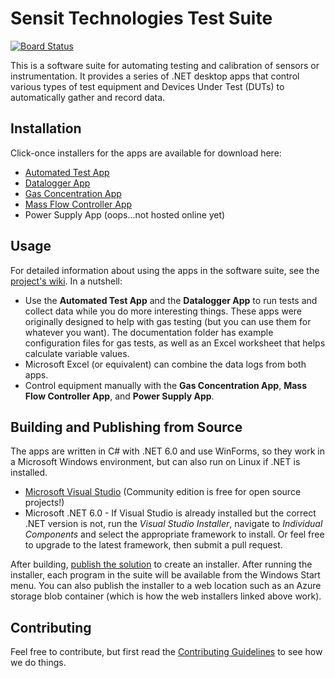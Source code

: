 # Sensit Technologies Test Suite
[![Board Status](https://dev.azure.com/sensittechnologies/1e996872-9b0d-441e-88e1-78124cb6ccbf/c2ca1a45-950b-40d7-bd83-b8d3d220ae6f/_apis/work/boardbadge/6e32bfb0-03fb-4a80-94b9-bc168eddd5a9?columnOptions=1)](https://dev.azure.com/sensittechnologies/1e996872-9b0d-441e-88e1-78124cb6ccbf/_boards/board/t/c2ca1a45-950b-40d7-bd83-b8d3d220ae6f/Microsoft.RequirementCategory/)

This is a software suite for automating testing and calibration of sensors or instrumentation.  It provides a series of .NET desktop apps that control various types of test equipment and Devices Under Test (DUTs) to automatically gather and record data.

## Installation
Click-once installers for the apps are available for download here:
* [Automated Test App](https://clickonceapp.blob.core.windows.net/clickonce-app-container/calibration/publish.htm)
* [Datalogger App](https://clickonceapp.blob.core.windows.net/clickonce-app-container/log/publish.htm)
* [Gas Concentration App](https://clickonceapp.blob.core.windows.net/clickonce-app-container/gasconcentration/publish.htm)
* [Mass Flow Controller App](https://clickonceapp.blob.core.windows.net/clickonce-app-container/massflow/publish.htm)
* Power Supply App (oops...not hosted online yet)

## Usage
For detailed information about using the apps in the software suite, see the [project's wiki](https://github.com/SensitTechnologies/TestSuite/wiki).  In a nutshell:
* Use the **Automated Test App** and the **Datalogger App** to run tests and collect data while you do more interesting things.  These apps were originally designed to help with gas testing (but you can use them for whatever you want).  The documentation folder has example configuration files for gas tests, as well as an Excel worksheet that helps calculate variable values.
* Microsoft Excel (or equivalent) can combine the data logs from both apps.
* Control equipment manually with the **Gas Concentration App**, **Mass Flow Controller App**, and **Power Supply App**.

## Building and Publishing from Source
The apps are written in C# with .NET 6.0 and use WinForms, so they work in a Microsoft Windows environment, but can also run on Linux if .NET is installed.
* [Microsoft Visual Studio](https://visualstudio.microsoft.com) (Community edition is free for open source projects!)
* Microsoft .NET 6.0 - If Visual Studio is already installed but the correct .NET version is not, run the _Visual Studio Installer_, navigate to _Individual Components_ and select the appropriate framework to install.  Or feel free to upgrade to the latest framework, then submit a pull request.

After building, [publish the solution](https://docs.microsoft.com/en-us/dotnet/core/tutorials/publishing-with-visual-studio) to create an installer.  After running the installer, each program in the suite will be available from the Windows Start menu.  You can also publish the installer to a web location such as an Azure storage blob container (which is how the web installers linked above work).

## Contributing
Feel free to contribute, but first read the [Contributing Guidelines](https://github.com/SensitTechnologies/TestSuite/blob/master/CONTRIBUTING.md) to see how we do things.
